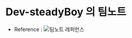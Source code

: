 # Dev-steadyBoy 의 팀노트

- Reference : ![팀노트 레퍼런스](https://github.com/ndb796/Python-Competitive-Programming-Team-Notes)
